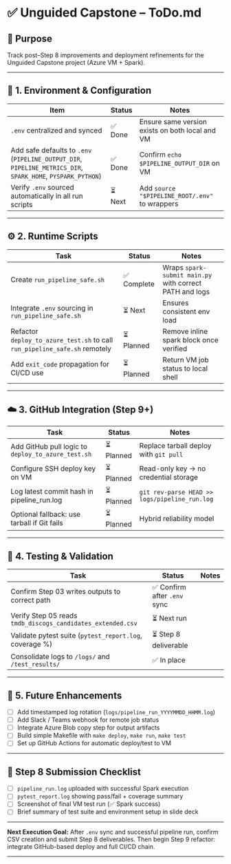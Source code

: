 # ✅ Unguided Capstone – ToDo.md

## 🎯 Purpose
Track post–Step 8 improvements and deployment refinements for the
Unguided Capstone project (Azure VM + Spark).

---

## 🧱 1. Environment & Configuration

| Item                                                         | Status | Notes                                           |
| ------------------------------------------------------------ | ------ | ----------------------------------------------- |
| `.env` centralized and synced                                | ✅ Done | Ensure same version exists on both local and VM |
| Add safe defaults to `.env` (`PIPELINE_OUTPUT_DIR`, `PIPELINE_METRICS_DIR`, `SPARK_HOME`, `PYSPARK_PYTHON`) | ✅ Done | Confirm `echo $PIPELINE_OUTPUT_DIR` on VM       |
| Verify `.env` sourced automatically in all run scripts       | ⏳ Next | Add `source "$PIPELINE_ROOT/.env"` to wrappers  |

---

## ⚙️ 2. Runtime Scripts

| Task                                                         | Status     | Notes                                                   |
| ------------------------------------------------------------ | ---------- | ------------------------------------------------------- |
| Create `run_pipeline_safe.sh`                                | ✅ Complete | Wraps `spark-submit main.py` with correct PATH and logs |
| Integrate `.env` sourcing in `run_pipeline_safe.sh`          | ⏳ Next     | Ensures consistent env load                             |
| Refactor `deploy_to_azure_test.sh` to call `run_pipeline_safe.sh` remotely | ⏳ Planned  | Remove inline spark block once verified                 |
| Add `exit_code` propagation for CI/CD use                    | ⏳ Planned  | Return VM job status to local shell                     |

---

## ☁️ 3. GitHub Integration (Step 9+)

| Task                                               | Status    | Notes                                         |
| -------------------------------------------------- | --------- | --------------------------------------------- |
| Add GitHub pull logic to `deploy_to_azure_test.sh` | ⏳ Planned | Replace tarball deploy with `git pull`        |
| Configure SSH deploy key on VM                     | ⏳ Planned | Read-only key → no credential storage         |
| Log latest commit hash in pipeline_run.log         | ⏳ Planned | `git rev-parse HEAD >> logs/pipeline_run.log` |
| Optional fallback: use tarball if Git fails        | ⏳ Planned | Hybrid reliability model                      |

---

## 🔬 4. Testing & Validation

| Task                                                        | Status                      | Notes |
| ----------------------------------------------------------- | --------------------------- | ----- |
| Confirm Step 03 writes outputs to correct path              | ✅ Confirm after `.env` sync |       |
| Verify Step 05 reads `tmdb_discogs_candidates_extended.csv` | ⏳ Next run                  |       |
| Validate pytest suite (`pytest_report.log`, coverage %)     | ⏳ Step 8 deliverable        |       |
| Consolidate logs to `/logs/` and `/test_results/`           | ✅ In place                  |       |

---

## 🧩 5. Future Enhancements

- [ ] Add timestamped log rotation (`logs/pipeline_run_YYYYMMDD_HHMM.log`)
- [ ] Add Slack / Teams webhook for remote job status
- [ ] Integrate Azure Blob copy step for output artifacts
- [ ] Build simple Makefile with `make deploy`, `make run`, `make test`
- [ ] Set up GitHub Actions for automatic deploy/test to VM

---

## 📅 Step 8 Submission Checklist

- [ ] `pipeline_run.log` uploaded with successful Spark execution
- [ ] `pytest_report.log` showing pass/fail + coverage summary
- [ ] Screenshot of final VM test run (✅ Spark success)
- [ ] Brief summary of test suite and environment setup in slide deck

---

**Next Execution Goal:**
After `.env` sync and successful pipeline run, confirm CSV creation and submit Step 8 deliverables.
Then begin Step 9 refactor: integrate GitHub-based deploy and full CI/CD chain.

---

